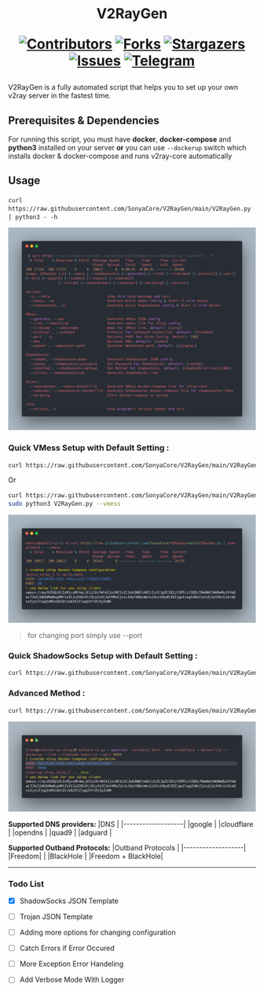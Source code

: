 <h1 align="center"> V2RayGen

[![Contributors][contributors-shield]][contributors-url]
[![Forks][forks-shield]][forks-url]
[![Stargazers][stars-shield]][stars-url]
[![Issues][issues-shield]][issues-url]
[![Telegram][telegram-shield]][telegram-url]
</h1>

<p>
V2RayGen is a fully automated script that helps you to set up your own v2ray server in the fastest time.
</p>

## Prerequisites & Dependencies
For running this script, you must have **docker**, **docker-compose** and **python3** installed on your server **or** you can use `--dockerup` switch which installs docker & docker-compose and runs v2ray-core automatically

## Usage

`curl https://raw.githubusercontent.com/SonyaCore/V2RayGen/main/V2RayGen.py | python3 - -h`

![Sample](contents/content1.png)

### Quick VMess Setup with Default Setting :

```bash
curl https://raw.githubusercontent.com/SonyaCore/V2RayGen/main/V2RayGen.py | sudo python3 - --vmess
```
Or

```bash
curl https://raw.githubusercontent.com/SonyaCore/V2RayGen/main/V2RayGen.py --output V2RayGen.py
sudo python3 V2RayGen.py --vmess
```

![Sample](contents/content3.png)

> for changing port simply use --port <int>

### Quick ShadowSocks Setup with Default Setting :

```bash
curl https://raw.githubusercontent.com/SonyaCore/V2RayGen/main/V2RayGen.py | sudo python3 - --shadowsocks
```

### Advanced Method :

```bash
curl https://raw.githubusercontent.com/SonyaCore/V2RayGen/main/V2RayGen.py | sudo python3 - --generate --protocol both --dns cloudflare --dockerfile --dockerup --link --linkname vmess-ca --port 8090
```

![Sample](contents/content2.png)

**Supported DNS providers:**
|DNS                |
|-------------------|
|google             |
|cloudflare         |
|opendns            |
|quad9              |
|adguard            |
 
**Supported Outband Protocols:**
|Outband  Protocols |
|-------------------|
|Freedom|           |
|BlackHole          |
|Freedom + BlackHole|


 
---
  
### Todo List

- [x] ShadowSocks JSON Template
- [ ] Trojan JSON Template
- [ ] Adding more options for changing configuration
- [ ] Catch Errors if Error Occured
- [ ] More Exception Error Handeling
- [ ] Add Verbose Mode With Logger


<!-- MARKDOWN LINKS & IMAGES -->
<!-- https://www.markdownguide.org/basic-syntax/#reference-style-links -->

[contributors-shield]: https://img.shields.io/github/contributors/SonyaCore/V2RayGen?style=for-the-badge
[contributors-url]: https://github.com/SonyaCore/V2RayGen/graphs/contributors
[forks-shield]: https://img.shields.io/github/forks/SonyaCore/V2RayGen?style=for-the-badge
[forks-url]: https://github.com/SonyaCore/V2RayGen/network/members
[stars-shield]: https://img.shields.io/github/stars/SonyaCore/V2RayGen?style=for-the-badge
[stars-url]: https://github.com/SonyaCore/V2RayGen/stargazers
[issues-shield]: https://img.shields.io/github/issues/SonyaCore/V2RayGen?style=for-the-badge
[issues-url]: https://github.com/SonyaCore/V2RayGen/issues
[telegram-shield]: https://img.shields.io/badge/Telegram-blue.svg?style=for-the-badge&logo=telegram
[telegram-url]: https://t.me/ReiNotes
